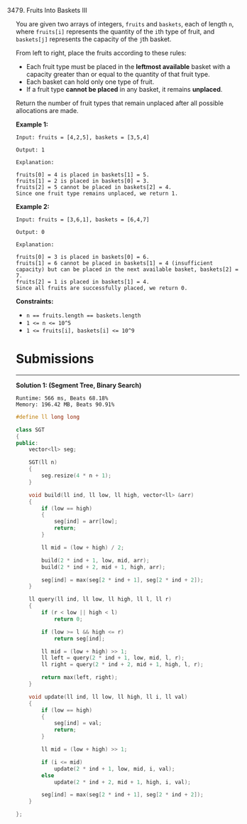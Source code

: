 3479. Fruits Into Baskets III

You are given two arrays of integers, `fruits` and `baskets`, each of length `n`, where `fruits[i]` represents the quantity of the `i`th type of fruit, and `baskets[j]` represents the capacity of the `j`th basket.

From left to right, place the fruits according to these rules:

* Each fruit type must be placed in the **leftmost available** basket with a capacity greater than or equal to the quantity of that fruit type.
* Each basket can hold only one type of fruit.
* If a fruit type **cannot be placed** in any basket, it remains **unplaced**.

Return the number of fruit types that remain unplaced after all possible allocations are made.

 

**Example 1:**
```
Input: fruits = [4,2,5], baskets = [3,5,4]

Output: 1

Explanation:

fruits[0] = 4 is placed in baskets[1] = 5.
fruits[1] = 2 is placed in baskets[0] = 3.
fruits[2] = 5 cannot be placed in baskets[2] = 4.
Since one fruit type remains unplaced, we return 1.
```

**Example 2:**
```
Input: fruits = [3,6,1], baskets = [6,4,7]

Output: 0

Explanation:

fruits[0] = 3 is placed in baskets[0] = 6.
fruits[1] = 6 cannot be placed in baskets[1] = 4 (insufficient capacity) but can be placed in the next available basket, baskets[2] = 7.
fruits[2] = 1 is placed in baskets[1] = 4.
Since all fruits are successfully placed, we return 0.
```
 

**Constraints:**

* `n == fruits.length == baskets.length`
* `1 <= n <= 10^5`
* `1 <= fruits[i], baskets[i] <= 10^9`

# Submissions
---
**Solution 1: (Segment Tree, Binary Search)**
```
Runtime: 566 ms, Beats 68.18%
Memory: 196.42 MB, Beats 90.91%
```
```c++
#define ll long long

class SGT 
{
public:
    vector<ll> seg;

    SGT(ll n) 
    {
        seg.resize(4 * n + 1);
    }

    void build(ll ind, ll low, ll high, vector<ll> &arr) 
    {
        if (low == high) 
        {
            seg[ind] = arr[low];
            return;
        }

        ll mid = (low + high) / 2;

        build(2 * ind + 1, low, mid, arr);
        build(2 * ind + 2, mid + 1, high, arr);

        seg[ind] = max(seg[2 * ind + 1], seg[2 * ind + 2]);
    }

    ll query(ll ind, ll low, ll high, ll l, ll r) 
    {
        if (r < low || high < l) 
            return 0;

        if (low >= l && high <= r) 
            return seg[ind];

        ll mid = (low + high) >> 1;
        ll left = query(2 * ind + 1, low, mid, l, r);
        ll right = query(2 * ind + 2, mid + 1, high, l, r);

        return max(left, right);
    }

    void update(ll ind, ll low, ll high, ll i, ll val) 
    {
        if (low == high) 
        {
            seg[ind] = val;
            return;
        }

        ll mid = (low + high) >> 1;

        if (i <= mid) 
            update(2 * ind + 1, low, mid, i, val);
        else 
            update(2 * ind + 2, mid + 1, high, i, val);

        seg[ind] = max(seg[2 * ind + 1], seg[2 * ind + 2]);
    }

};
```
